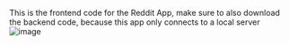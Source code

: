This is the frontend code for the Reddit App, make sure to also download the backend code, because this app only connects to a local server
![image](https://github.com/BrownTable445/RedditAndroidApp/assets/96506868/fff66cd5-0ee7-4760-a741-6929a0e8fc77)
